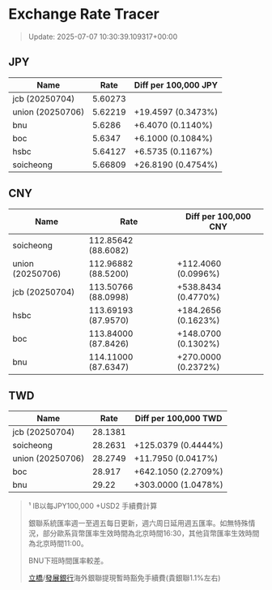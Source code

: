 # Exchange Rate Tracer

> Update: 2025-07-07 10:30:39.109317+00:00

## JPY

| Name             |    Rate | Diff per 100,000 JPY   |
|------------------|---------|------------------------|
| jcb (20250704)   | 5.60273 |                        |
| union (20250706) | 5.62219 | +19.4597 (0.3473%)     |
| bnu              | 5.6286  | +6.4070 (0.1140%)      |
| boc              | 5.6347  | +6.1000 (0.1084%)      |
| hsbc             | 5.64127 | +6.5735 (0.1167%)      |
| soicheong        | 5.66809 | +26.8190 (0.4754%)     |

## CNY

| Name             | Rate                | Diff per 100,000 CNY   |
|------------------|---------------------|------------------------|
| soicheong        | 112.85642	(88.6082) |                        |
| union (20250706) | 112.96882	(88.5200) | +112.4060 (0.0996%)    |
| jcb (20250704)   | 113.50766	(88.0998) | +538.8434 (0.4770%)    |
| hsbc             | 113.69193	(87.9570) | +184.2656 (0.1623%)    |
| boc              | 113.84000	(87.8426) | +148.0700 (0.1302%)    |
| bnu              | 114.11000	(87.6347) | +270.0000 (0.2372%)    |

## TWD

| Name             |    Rate | Diff per 100,000 TWD   |
|------------------|---------|------------------------|
| jcb (20250704)   | 28.1381 |                        |
| soicheong        | 28.2631 | +125.0379 (0.4444%)    |
| union (20250706) | 28.2749 | +11.7950 (0.0417%)     |
| boc              | 28.917  | +642.1050 (2.2709%)    |
| bnu              | 29.22   | +303.0000 (1.0478%)    |


> ¹ IB以每JPY100,000 +USD2 手續費計算
>
> 銀聯系統匯率週一至週五每日更新，週六周日延用週五匯率。如無特殊情況，部分歐系貨幣匯率生效時間為北京時間16:30，其他貨幣匯率生效時間為北京時間11:00。
>
> BNU下班時間匯率較差。
>
> [立橋](https://www.wlbank.com.mo/uploads/ueditor/file/20181211/1544536513900230.pdf)/[發展銀行](https://www.mdb.com.mo/Service_Charges_20230728.pdf)海外銀聯提現暫時豁免手續費(貴銀聯1.1%左右)


